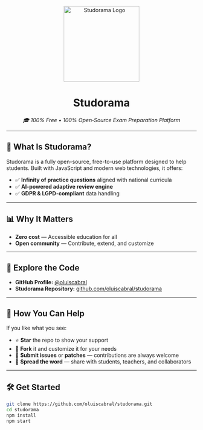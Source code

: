 <p align="center">
  <img src="https://github.com/oluiscabral/studorama/blob/main/public/favicon.ico" alt="Studorama Logo" width="200"/>
</p>

<h1 align="center">Studorama</h1>
<p align="center"><em>🎓 100% Free • 100% Open‑Source Exam Preparation Platform</em></p>

---

## 🚀 What Is Studorama?

Studorama is a fully open-source, free-to-use platform designed to help students. Built with JavaScript and modern web technologies, it offers:

- ✅ **Infinity of practice questions** aligned with national curricula  
- ✅ **AI-powered adaptive review engine**  
- ✅ **GDPR & LGPD-compliant** data handling  

---

## 📊 Why It Matters

- **Zero cost** — Accessible education for all  
- **Open community** — Contribute, extend, and customize  

---

## 🔗 Explore the Code

- **GitHub Profile:** [@oluiscabral](https://github.com/oluiscabral)  
- **Studorama Repository:** [github.com/oluiscabral/studorama](https://github.com/oluiscabral/studorama)  

---

## 🌟 How You Can Help

If you like what you see:

- ⭐ **Star** the repo to show your support  
- 🔀 **Fork** it and customize it for your needs  
- 🐞 **Submit issues** or **patches** — contributions are always welcome  
- 📣 **Spread the word** — share with students, teachers, and collaborators  

---

## 🛠️ Get Started

```bash
git clone https://github.com/oluiscabral/studorama.git
cd studorama
npm install
npm start
```
